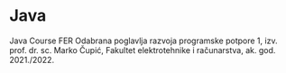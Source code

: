 # Java
Java Course FER
Odabrana poglavlja razvoja programske potpore 1, izv. prof. dr. sc. Marko Čupić, Fakultet elektrotehnike i računarstva, ak. god. 2021./2022.
